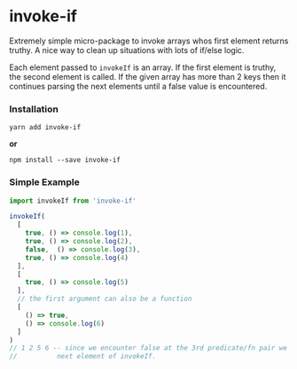 # invoke-if

Extremely simple micro-package to invoke arrays whos first element returns 
truthy.  A nice way to clean up situations with lots of if/else logic.

Each element passed to `invokeIf` is an array.  If the first element is truthy, 
the second element is called.  If the given array has more than 2 keys then it 
continues parsing the next elements until a false value is encountered. 

### Installation

```
yarn add invoke-if
```

**or**

```
npm install --save invoke-if
```

### Simple Example

```js
import invokeIf from 'invoke-if'

invokeIf(
  [ 
    true, () => console.log(1), 
    true, () => console.log(2), 
    false,  () => console.log(3),
    true, () => console.log(4)
  ],
  [
    true, () => console.log(5)
  ],
  // the first argument can also be a function
  [
    () => true,
    () => console.log(6)
  ]
)
// 1 2 5 6 -- since we encounter false at the 3rd predicate/fn pair we move to the
//          next element of invokeIf.

```